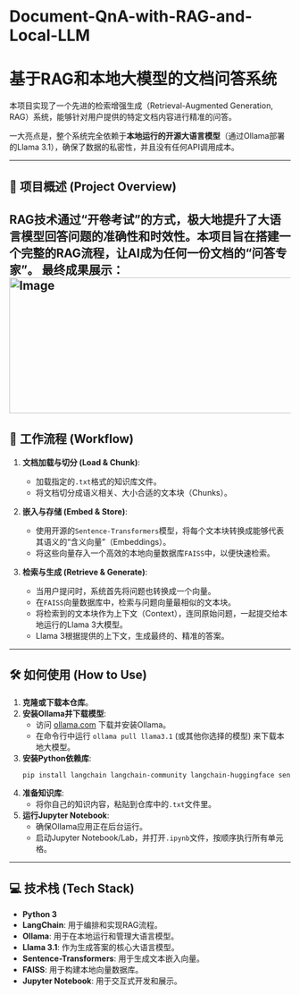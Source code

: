 # Document-QnA-with-RAG-and-Local-LLM
# 基于RAG和本地大模型的文档问答系统

本项目实现了一个先进的检索增强生成（Retrieval-Augmented Generation, RAG）系统，能够针对用户提供的特定文档内容进行精准的问答。

一大亮点是，整个系统完全依赖于**本地运行的开源大语言模型**（通过Ollama部署的Llama 3.1），确保了数据的私密性，并且没有任何API调用成本。

---

## 📖 项目概述 (Project Overview)

RAG技术通过“开卷考试”的方式，极大地提升了大语言模型回答问题的准确性和时效性。本项目旨在搭建一个完整的RAG流程，让AI成为任何一份文档的“问答专家”。
最终成果展示：<img width="1062" height="243" alt="Image" src="https://github.com/user-attachments/assets/7099519c-60e9-49ba-bfaf-72ee8e51c6ff" />
---

## 🚀 工作流程 (Workflow)

1.  **文档加载与切分 (Load & Chunk)**:
    * 加载指定的`.txt`格式的知识库文件。
    * 将文档切分成语义相关、大小合适的文本块（Chunks）。

2.  **嵌入与存储 (Embed & Store)**:
    * 使用开源的`Sentence-Transformers`模型，将每个文本块转换成能够代表其语义的“含义向量”（Embeddings）。
    * 将这些向量存入一个高效的本地向量数据库`FAISS`中，以便快速检索。

3.  **检索与生成 (Retrieve & Generate)**:
    * 当用户提问时，系统首先将问题也转换成一个向量。
    * 在`FAISS`向量数据库中，检索与问题向量最相似的文本块。
    * 将检索到的文本块作为上下文（Context），连同原始问题，一起提交给本地运行的Llama 3大模型。
    * Llama 3根据提供的上下文，生成最终的、精准的答案。

---

## 🛠️ 如何使用 (How to Use)

1.  **克隆或下载本仓库**。
2.  **安装Ollama并下载模型**:
    * 访问 [ollama.com](https://ollama.com) 下载并安装Ollama。
    * 在命令行中运行 `ollama pull llama3.1` (或其他你选择的模型) 来下载本地大模型。
3.  **安装Python依赖库**:
    ```bash
    pip install langchain langchain-community langchain-huggingface sentence-transformers faiss-cpu jupyterlab
    ```
4.  **准备知识库**:
    * 将你自己的知识内容，粘贴到仓库中的`.txt`文件里。
5.  **运行Jupyter Notebook**:
    * 确保Ollama应用正在后台运行。
    * 启动Jupyter Notebook/Lab，并打开`.ipynb`文件，按顺序执行所有单元格。

---

## 💻 技术栈 (Tech Stack)

* **Python 3**
* **LangChain**: 用于编排和实现RAG流程。
* **Ollama**: 用于在本地运行和管理大语言模型。
* **Llama 3.1**: 作为生成答案的核心大语言模型。
* **Sentence-Transformers**: 用于生成文本嵌入向量。
* **FAISS**: 用于构建本地向量数据库。
* **Jupyter Notebook**: 用于交互式开发和展示。